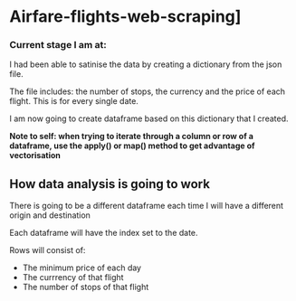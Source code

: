 # Airfare-flights-web-scraping]



<h3> Current stage I am at: </h3>

<p> I had been able to satinise the data by creating a dictionary from the json file. </p>
<p>The file includes: the number of stops, the currency and the price of each flight. This is for every single date.</p>
<p> I am now going to create dataframe based on this dictionary that I created.</p>

<p><b> Note to self: when trying to iterate through a column or row of a dataframe, use the apply() or map() method to get advantage of vectorisation</b></p>



<h2> How data analysis is going to work</h2>

<p> There is going to be a different dataframe each time I will have a different origin and destination</p>
<p> Each dataframe will have the index set to the date.</p>
<p> Rows will consist of: </p>
<ul>
  <li> The minimum price of each day</li>
  <li> The currrency of that flight</li>
  <li> The number of stops of that flight</li>
</ul
